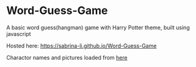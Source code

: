 # Word-Guess-Game
A basic word guess(hangman) game with Harry Potter theme, built using javascript


Hosted here: https://sabrina-li.github.io/Word-Guess-Game


Charactor names and pictures loaded from [here](http://hp-api.herokuapp.com/api/characters)
